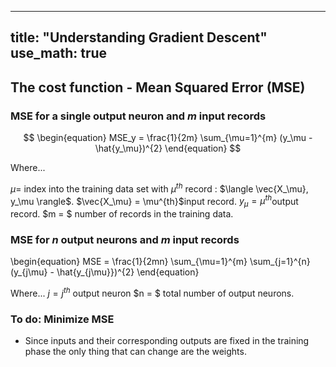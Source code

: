 
---
title: "Understanding Gradient Descent"
use_math: true
---


## The cost function - Mean Squared Error (MSE)

### MSE for a single output neuron and $m$ input records

$$
\begin{equation}
  MSE_y = \frac{1}{2m} \sum_{\mu=1}^{m} (y_\mu - \hat{y_\mu})^{2}
\end{equation}
$$

Where...

$\mu =$ index into the training data set with $\mu^{th}$ record : $\langle \vec{X_\mu}, y_\mu \rangle$.
$\vec{X_\mu} = \mu^{th}$input record.
$y_\mu = \mu^{th}$output record.
$m = $ number of records in the training data.

### MSE for $n$ output neurons and $m$ input records

\begin{equation}
  MSE = \frac{1}{2mn} \sum_{\mu=1}^{m} \sum_{j=1}^{n}(y_{j\mu} - \hat{y_{j\mu}})^{2}
\end{equation}

Where...
$j = j^{th}$ output neuron 
$n = $ total number of output neurons.

### To do: Minimize MSE

* Since inputs and their corresponding outputs are fixed in the training phase the only thing that can change are the weights.
